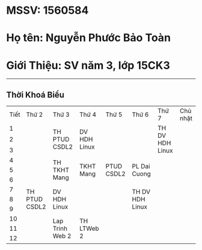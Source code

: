 # MSSV: 1560584
# Họ tên: Nguyễn Phước Bảo Toàn
# Giới Thiệu: SV năm 3, lớp 15CK3
-----
## Thời Khoá Biểu

<table>
    <tr>
        <td>Tiết</td>
        <td>Thứ 2</td>
        <td>Thứ 3</td>
        <td>Thứ 4</td>
        <td>Thứ 5</td>
        <td>Thứ 6</td>
        <td>Thứ 7</td>
        <td>Chủ nhật</td>
    </tr>
    <tr>
       <td>1</td> 
       <td></td>
       <td rowspan="3">TH PTUD CSDL2</td> 
       <td rowspan="3">DV HDH Linux</td> 
       <td rowspan="3"></td> 
       <td rowspan="3"></td> 
       <td rowspan="3">TH DV HDH Linux</td> 
       <td rowspan="3"></td> 
    </tr>
    <tr>
       <td>2</td>
    </tr>
    <tr>
       <td>3</td>
    </tr>
    <tr>
       <td>4</td> 
       <td rowspan="3"></td> 
       <td rowspan="3">TH TKHT Mang</td> 
       <td rowspan="3">TKHT Mang</td> 
       <td rowspan="3">PTUD CSDL2</td> 
       <td rowspan="3">PL Dai Cuong</td> 
       <td rowspan="3"></td> 
       <td rowspan="3"></td> 
    </tr>
    <tr>
       <td>5</td>
    </tr>
    <tr>
       <td>6</td>
    </tr>
    <tr>
       <td>7</td> 
       <td rowspan="3">TH PTUD CSDL2</td> 
       <td rowspan="3">DV HDH Linux</td> 
       <td rowspan="3"></td> 
       <td rowspan="3"></td> 
       <td rowspan="3">TH DV HDH Linux</td> 
       <td rowspan="3"></td> 
       <td rowspan="3"></td> 
    </tr>
    <tr>
       <td>8</td>
    </tr>
    <tr>
       <td>9</td>
    </tr>
    <tr>
       <td>10</td> 
       <td rowspan="3"></td> 
       <td rowspan="3">Lap Trinh Web 2</td> 
       <td rowspan="3">TH LTWeb 2</td> 
       <td rowspan="3"></td> 
       <td rowspan="3"></td> 
       <td rowspan="3"></td> 
       <td rowspan="3"></td> 
    </tr>
    <tr>
       <td>11</td>
    </tr>
    <tr>
       <td>12</td>
    </tr>
</table>